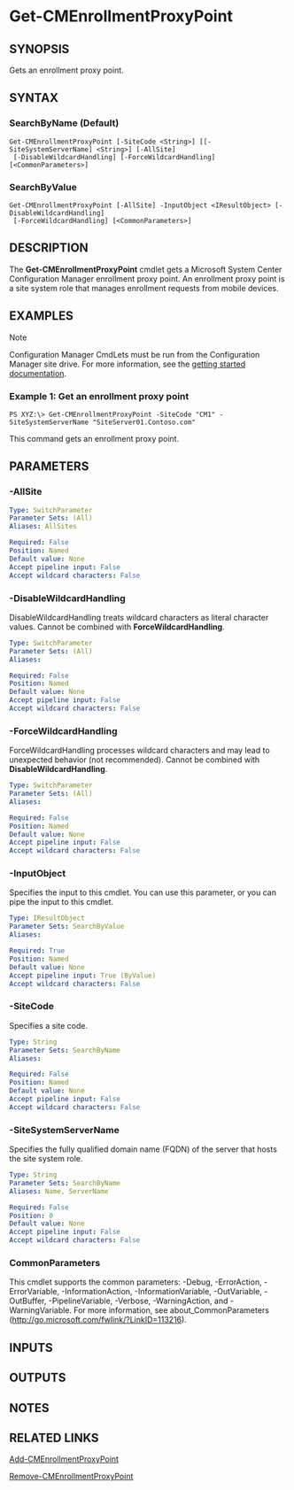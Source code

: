 ﻿---
external help file: AdminUI.PS.HS.dll-Help.xml
ms.assetid: 7DDE98A2-66EF-4751-95B6-13684209508F
online version: https://go.microsoft.com/fwlink/?linkid=833694
schema: 2.0.0
---

# Get-CMEnrollmentProxyPoint

## SYNOPSIS
Gets an enrollment proxy point.

## SYNTAX

### SearchByName (Default)
```
Get-CMEnrollmentProxyPoint [-SiteCode <String>] [[-SiteSystemServerName] <String>] [-AllSite]
 [-DisableWildcardHandling] [-ForceWildcardHandling] [<CommonParameters>]
```

### SearchByValue
```
Get-CMEnrollmentProxyPoint [-AllSite] -InputObject <IResultObject> [-DisableWildcardHandling]
 [-ForceWildcardHandling] [<CommonParameters>]
```

## DESCRIPTION
The **Get-CMEnrollmentProxyPoint** cmdlet gets a Microsoft System Center Configuration Manager enrollment proxy point.
An enrollment proxy point is a site system role that manages enrollment requests from mobile devices.

## EXAMPLES

> [!NOTE]
> Configuration Manager CmdLets must be run from the Configuration Manager site drive. For more information, see the [getting started documentation](https://docs.microsoft.com/powershell/sccm/overview).


### Example 1: Get an enrollment proxy point
```
PS XYZ:\> Get-CMEnrollmentProxyPoint -SiteCode "CM1" -SiteSystemServerName "SiteServer01.Contoso.com"
```

This command gets an enrollment proxy point.

## PARAMETERS

### -AllSite
 

```yaml
Type: SwitchParameter
Parameter Sets: (All)
Aliases: AllSites

Required: False
Position: Named
Default value: None
Accept pipeline input: False
Accept wildcard characters: False
```

### -DisableWildcardHandling
DisableWildcardHandling treats wildcard characters as literal character values. Cannot be combined with **ForceWildcardHandling**.

```yaml
Type: SwitchParameter
Parameter Sets: (All)
Aliases: 

Required: False
Position: Named
Default value: None
Accept pipeline input: False
Accept wildcard characters: False
```

### -ForceWildcardHandling
ForceWildcardHandling processes wildcard characters and may lead to unexpected behavior (not recommended). Cannot be combined with **DisableWildcardHandling**.

```yaml
Type: SwitchParameter
Parameter Sets: (All)
Aliases: 

Required: False
Position: Named
Default value: None
Accept pipeline input: False
Accept wildcard characters: False
```

### -InputObject
Specifies the input to this cmdlet. 
You can use this parameter, or you can pipe the input to this cmdlet. 

```yaml
Type: IResultObject
Parameter Sets: SearchByValue
Aliases: 

Required: True
Position: Named
Default value: None
Accept pipeline input: True (ByValue)
Accept wildcard characters: False
```

### -SiteCode
Specifies a site code.

```yaml
Type: String
Parameter Sets: SearchByName
Aliases: 

Required: False
Position: Named
Default value: None
Accept pipeline input: False
Accept wildcard characters: False
```

### -SiteSystemServerName
Specifies the fully qualified domain name (FQDN) of the server that hosts the site system role.

```yaml
Type: String
Parameter Sets: SearchByName
Aliases: Name, ServerName

Required: False
Position: 0
Default value: None
Accept pipeline input: False
Accept wildcard characters: False
```

### CommonParameters
This cmdlet supports the common parameters: -Debug, -ErrorAction, -ErrorVariable, -InformationAction, -InformationVariable, -OutVariable, -OutBuffer, -PipelineVariable, -Verbose, -WarningAction, and -WarningVariable. For more information, see about_CommonParameters (http://go.microsoft.com/fwlink/?LinkID=113216).

## INPUTS

## OUTPUTS

## NOTES

## RELATED LINKS

[Add-CMEnrollmentProxyPoint](Add-CMEnrollmentProxyPoint.md)

[Remove-CMEnrollmentProxyPoint](Remove-CMEnrollmentProxyPoint.md)



